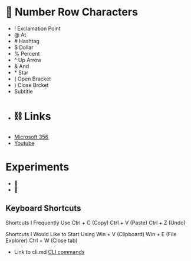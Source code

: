 # 🔢 Number Row Characters
- ! Exclamation Point
- @ At
- \# Hashtag
- $ Dollar
- % Percent
- ^ Up Arrow
- & And
- \* Star
- ( Open Bracket
- ) Close Brcket
- Subtitle
- # ⛓️ Links
- [Microsoft 356](https://www.office.com/)
- [Youtube](https://www.youtube.com/)
# Experiments
- 🧢
- 👕
## Keyboard Shortcuts
Shortcuts I Frequently Use
Ctrl + C (Copy)
Ctrl + V (Paste)
Ctrl + Z (Undo)

Shortcuts I Would Like to Start Using
Win + V (Clipboard)
Win + E (File Explorer)
Ctrl + W (Close tab)

- Link to cli.md
[CLI commands](docs/cli.md)
